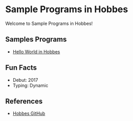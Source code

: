 # Sample Programs in Hobbes

Welcome to Sample Programs in Hobbes!

## Samples Programs

- [Hello World in Hobbes](https://github.com/shivamkchoudhary/sample-programs/blob/master/archive/h/hobbes/hello-world.hob)


## Fun Facts

- Debut: 2017
- Typing: Dynamic

## References

- [Hobbes GitHub](https://github.com/Morgan-Stanley/hobbes)
